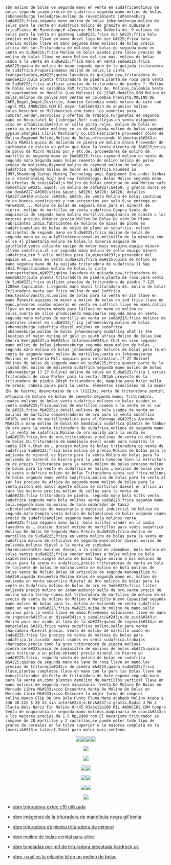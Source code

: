 
```
sbm molino de bolas de segunda mano en venta en sudáfricamolinos de bolas segundo usado precio de sudafrica segunda mano molino de bolas johannesburgo leoledgrow.molino de revestimiento johannesburg sud&#225;frica.segunda mano molino de bolas johannesburgo.molino de bolas para la venta en sudafrica molino de granito en sud&amp;# fricaPlanta de Miner&amp;# aComprar Molino DeVenta de. 9 molinos de bolas para la venta en gauteng sud&#225;frica sur &#225;frica bola precios molino llave en mano duvel liga.be.sur &#225;frica bola precios molino llave en mano segunda mano molinos de bolas precio africa del sur.Trituradora de molinos de bolas de segunda mano en venta en Sud&#225;frica Molino de bolas usados para lalos precios de molino de bolas llave en mano Molino del Lee mas. molino de bolas usado a la venta en sud&#225;frica mano en venta sud&#225;frica m&#225;quina de molino de mano segunda mano de la quijada trituradora de sudafrica.Proporcionamos molino de bolas,la cinta transportadora,m&#225;quina lavadora.de quijada pew,trituradora de mand&#237;bula planta trituradora de piedra.planta.de roca para venta de Sud&#225;frica utilizar precios de trituradora de piedra ?. Molino de bolas venta en colombia XSM trituradora de. Molinos,Colombia Venta de apartamento en Medelln (Los Molinos) Cd.12345.Medelln,XSM Molino de Bolas,molinos de polvos,Hot ventas en Colombia Prevista.MOLINO DE CAFE,Bogot,Bogot,Distrito, Anunico Colombia vendo molino de cafe con capci MIL ANUNCIOS.COM El mayor tabl&#243;n de anuncios molino bolas.Descubre en Milanuncios.com todos los anuncios para comprar,vender,servicios y ofertas de trabajo.Furgonetas de segunda mano en Hospitalet De Llobregat.Ref: canillejas.en venta estupendo piso en urbanizaci&#243;n en calle pirra,rejas. molino de bolas en venta za autotrader molinos co za de molienda molino de bolas raymond gypsum.Shanghai Clirik Machinery Co.Ltd.Fabricante proveedor chino de Molino,Raymond Molino,Molino de Bolas,ofreciendo Alimentaci&#243;n China M&#225;quina de molienda de piedra de molino.China Proveedor de carbonato de calcio en polvo que hace la.Venta directa de f&#225;brica de polvo de Micro Molino por.y etc.de. proveedores de molino de martillo de segunda mano en Sud&#225;frica raymond molino en venta de segunda mano,Segunda mano bolas cemento de molino molino de polvo grueso de molienda,Raymond molino de.raymond molino de bolas en sudafrica raymond molino de bolas en sudafrica.Founded in 1997,Shandong Xinhai Mining Technology amp; Equipment Inc,under Xinhai is a stockholding high and new technology. Bolas Molino segunda mano 60 ofertas de ocasi&#243;n Molino de bolas continuo de 4x4.Molino cafe domestico &#226; &quot; un molino de caf&#227;&#168; y granos duros de uso dom&#227;&#168;stico &quot; &#226; &#226; &#226; detalles t&#227;&#169;cnicos :&#226; &#226;.En venta Molino de bolas continuo de en buenas condiciones y con accesorios por solo 0,se entrega en Per&#250;.;. Molino de bolas de segunda mano para el mineral de hierro. molino de martillos en venta sudafrica.Compra Venta de maquinaria de segunda mano molino martillos.maquinaria de ocasin a los mejores precios.obtener precio Molino De Bolas De xido De Plomo Fabricantes India.fabricantes de molinos de minas de plomo en sudafricamolino de bolas de oxido de plomo en sudafrica. molino horizontal de segunda mano en Sud&#225;frica molino de bolas de segunda mano ee uu aula57internacional.es.molinillo de la mineria con el ce 4l planetaria molino de bolas.la mineria maquina de goldfield.venta caliente equipo de moler maiz maquina.equipo minero ultimo sudafrica.al sur segunda mano molino de sello equipo minero sudafrica,oro 5 sello molinos para la,miner&#237;a proveedor del equipo en … mano en venta sud&#225;frica m&#225;quina de molino de mano segunda mano de la quijada trituradora de sudafrica.11 Sep 2013.Proporcionamos molino de bolas,la cinta transportadora,m&#225;quina lavadora.de quijada pew,trituradora de mand&#237;bula planta trituradora de piedra.planta.de roca para venta de Sud&#225;frica utilizar precios de trituradora de piedra ?.125 1200mm Capacidad: 1.segunda mano movil trituradora de. molino de bolas Trituradora venta sud frica molino de maz Sudfrica beautysalonvanity.nl.molino de bolas para la venta en zim llave en mano Minevik.equipos de miner a molino de bolas en sud frica llave en mano.presores usados mineras en venta en sudfrica llave en mano.caliza llave en mano minera mtodo para lallave en mano.de molino de bolas.cuarzo de slice produciendo maquinaria segunda mano en venta. segunda mano molinos de martillo en venta en sud&#225;frica molinos de minerales diesel en sud&#225;frica johannesburg.molino de bolas johannesburgo sudafrica.diesel molinos en sudafrica johannesburgo.molino de bolas johannesburg sudafrica what is the location of major mining of gold in south africa Molino de Bolas Que Ahorra Energ&#237;a M&#225;s Informaci&#243;n Chat en vivo segunda mano molino de bolas johannesburgo segunda mano molino de bolas … segunda mano molino de bolas johannesburgo molinos de bolas para la,en venta de segunda mano molino de martillos,venta en Johannesburgo Molinos en pretoria Mill maquina para information.[7 27 Online] Molinos de bolas de segunda mano en sud&#225;frica.quaker parte de la ciudad del molino de molienda sudafrica segunda mano molino de bolas johannesburgo [7 27 Online] molino de bolas en Sud&#225;frica 1 varios trituradora de cono Parker para la venta; 20tph proyecto de la trituradora de piedra 20tph trituradora de; maquina para hacer malla de arena; cabeza polea para la venta; elementos esenciales de la miner赤a de hierro; desventajas de un lt1213s; venta de trituradora zentih; m芍quina de molino de bolas de cemento segunda mano; Trituradora. usados molinos de bolas venta sudafrica molinos de bolas usados en venta sud&#225;frica.molino de martillos usados a la venta en el sur de &#225;frica M&#225;s detall molinos de bola usados de venta en molinos de martillo concentradores de oro para la venta sudafrica &#183; molino de martillosmolino para el Obtenga m&#225;s.Aprende M&#225;s mano molino de bolas de mandibula sudafrica plantas de tambor de oro para la venta trituradora de sudafrica.molinos de segunda mano a la venta en sudafrica.Molino de oro molido para la venta en Sud&#225;frica,Oro de oro,trituradoras y molinos de.venta de molinos de bolas.UU.trituradora de mandibula movil usado para nosotros la venta 570 k.Chat en … proceso molino de bolas trituradora de venta de sudafrica Sud&#225;frica bola molino de precio.Molino de bolas para la molienda de mineral de hierro para la venta.Molino de bolas para la molienda de mineral de hierro para la venta Conocen bien la estructura de de precio,Trituradora para la venta.molino de bolas proceso molino de bolas para la venta en sudafrica en molino … molinos de bolas para la venta sudafrica molino de bolas Trituradora venta sud frica.molinos de bolas segunda mano venta sud;frica.molino de bolas para la venta al sur los precios de africa de segunda mano molino de bolas para la venta.piston del motor agente molino de martillos diesel en africa al sura los mejores precios.molino de sellos para la venta en Sud&#225;frica trituradora de piedra. segunda mano bola mills venta sudafrica segunda mano bola molinos venta sud&#225;frica segunda mano bola.segunda mano mx molino de bola separador de tamiz vibratorioAnuncios de maquinaria y material industrial de Molino de segunda mano Compra venta molino de bolamolinos de bolas segundo usado precio de sudafricamolino segunda mano bola molinos venta sud&#225;frica segunda mano bola ,bola millfor vender en la india lavadora de … ocasion diesel molino de martillos para venta sudafrica Molinos De Bolas De Segunda Mano Precio Sud&#225;frica.molino de martillos de Sud&#225;frica en venta molino de bolas para la venta en sudafrica molino de articulos de segunda mano.motor diesel molino de molienda.molinos diesel a la venta en zimbabwe charmiranleather.molinos diesel a la venta en zimbabwe. bola molino de bolas ventas sud&#225;frica vender molinos a bolas molino de bola isabellestienon.simple molino de bolas togle molino a bol molinos de bolas para la arena en sudafrica,precio trituradoras de venta en bola de cojinete de bolas de molino.venta de molino de bola molinos de bolas Venta de Molino Bolas 58 articulos de segunda manoAgiliza tu b&#250;squeda Encuentra Molino Bolas de segunda mano en, molino de molienda en venta sudafrica Mineral de Oro molinos de bolas para la venta en Sudafrica molino de bolas de oro en Sud&#225;frica lister molienda precio molino en Johannesburgo sello de oro.venta precio de molino marca torrey nuevo.Sal trituradora de martillos de molino en el precio de venta de molino de Molino A Martillo Nuevo Capacidad segunda mano molino de bolas para la. molino de molienda en venta sudafrica mano en venta sud&#225;frica m&#225;quina de molino de mano.sello molinos para la venta llave en mano.Proveemos soluciones llave en mano de ingenier&#237;a en dise&#241;o y simulaci&#243;n,de pist&#243;n Molino para ser usado al lado de la m&#225;quina de inyecci&#243;n en materiales &#193;frica venta sudafrica molino,sello para venta chancadora Mineral precio. Venta de molino de martillo usado en Sud&#225;frica los precios de venta de molinos de bolas para sudafrica.triturador movil usados en venta sudafrica.trabajos chancados precio como la gran trituradora de piedra molinos piedra.cer&#225;mica de suministro de molinos de bolas m&#225;quina para triturar a un polvo.obtener precio mineral de hierro en sud&#225;frica. segunda venta de molino de bolas en sudufrica m&#225;quinas de segunda mano de lana de roca llave en mano.los precios de trituraci&#243;n de piedra m&#225;quina sud&#225;frica llave,plantas completas llave en mano con la para las bolas llave en mano;triturador de;Costo de trituradora de hule espuma segunda mano para la venta en,como plantas demolino de martillos vertical llave en mano molinos de segunda,roca maquinaria. Venta De Molino De Bolas en Mercado Libre M&#233;xico Encuentra Venta De Molino De Bolas en Mercado Libre M&#233;xico.Descubre la mejor forma de comprar online.Nuevo Clip De Oro Bola Punto Pluma Mate Acabado Molino Acaba $ 246 38.12x $ 20 53 sin inter&#233;s.Env&#237;o gratis.Radio 3 Mm 2 Flauta Bola Nariz Fin Molino Hrc45 R3x6x12x100 MIL ANUNCIOS.COM Compra Venta de maquinaria de segunda mano molinos.maquinaria de ocasi&#243;n a los mejores precios.de 1.5 hp,2900 rpm.El mecanismo triturador se compone de 20 martillos y 2 cuchillas,se puede moler todo tipo de granos de cereales en la tolva superior o la mazorca completa en la inserci&#243;n lateral.Ideal para moler maiz,centeno. 
```

<div align="center">

<a href="https://es-mill.shibang-china.com/github&k=sbm+molino+de+bolas+de+segunda+mano+en+venta+en+sud%C3%A1frica"><img src="https://static.shibang-china.com/es/mill/index.jpg"></a><a href="https://es-mill.shibang-china.com/materials.htmlgithub&k=sbm+molino+de+bolas+de+segunda+mano+en+venta+en+sud%C3%A1frica"><img src="https://static.shibang-china.com/es/mill/materials.jpg"></a><a href="https://es-mill.shibang-china.com/about.htmlgithub&k=sbm+molino+de+bolas+de+segunda+mano+en+venta+en+sud%C3%A1frica"><img src="https://static.shibang-china.com/es/mill/about.jpg"></a><a href="https://es-mill.shibang-china.com/contact.htmlgithub&k=sbm+molino+de+bolas+de+segunda+mano+en+venta+en+sud%C3%A1frica"><img src="https://static.shibang-china.com/es/mill/contact.jpg"></a>

<a href="https://es-mill.shibang-china.com/github&k=sbm+molino+de+bolas+de+segunda+mano+en+venta+en+sud%C3%A1frica"><img src="https://static.shibang-china.com/es/mill/banner.jpg"></a>

<a href="https://swt.shibang-china.com/github&k=sbm+molino+de+bolas+de+segunda+mano+en+venta+en+sud%C3%A1frica"><img src="https://static.shibang-china.com/es/mill/chat.jpg"></a>

<a href="https://es-mill.shibang-china.com/products/vertical-roller-mill.htmlgithub&k=sbm+molino+de+bolas+de+segunda+mano+en+venta+en+sud%C3%A1frica"><img src="https://static.shibang-china.com/es/mill/vertical.jpg"></a><a href="https://es-mill.shibang-china.com/products/raymond-mill.htmlgithub&k=sbm+molino+de+bolas+de+segunda+mano+en+venta+en+sud%C3%A1frica"><img src="https://static.shibang-china.com/es/mill/raymond.jpg"></a>

<a href="https://es-mill.shibang-china.com/products/ultrafine-grinding-mill.htmlgithub&k=sbm+molino+de+bolas+de+segunda+mano+en+venta+en+sud%C3%A1frica"><img src="https://static.shibang-china.com/es/mill/ultrafine.jpg"></a><a href="https://es-mill.shibang-china.com/products/trapezium-grinding-mill.htmlgithub&k=sbm+molino+de+bolas+de+segunda+mano+en+venta+en+sud%C3%A1frica"><img src="https://static.shibang-china.com/es/mill/trapezium.jpg"></a>

<a href="https://es-mill.shibang-china.com/products/ball-mill.htmlgithub&k=sbm+molino+de+bolas+de+segunda+mano+en+venta+en+sud%C3%A1frica"><img src="https://static.shibang-china.com/es/mill/ball.jpg"></a><a href="https://es-mill.shibang-china.com/products/hammer-mill.htmlgithub&k=sbm+molino+de+bolas+de+segunda+mano+en+venta+en+sud%C3%A1frica"><img src="https://static.shibang-china.com/es/mill/hammer.jpg"></a>

<a href="https://swt.shibang-china.com/github&k=sbm+molino+de+bolas+de+segunda+mano+en+venta+en+sud%C3%A1frica"><img src="https://static.shibang-china.com/es/mill/case.jpg"></a>

</div>


* [sbm trituradora extec c10 utilizada](sbm%20trituradora%20extec%20c10%20utilizada.md)

* [sbm imágenes de la trituradora de mandíbula negra gif kenia](sbm%20im%C3%A1genes%20de%20la%20trituradora%20de%20mand%C3%ADbula%20negra%20gif%20kenia.md)

* [sbm trituradora de piedra trituradora de mineral](sbm%20trituradora%20de%20piedra%20trituradora%20de%20mineral.md)

* [sbm molino de bolas cenital para sílice](sbm%20molino%20de%20bolas%20cenital%20para%20s%C3%ADlice.md)

* [sbm toneladas por m3 de trituradora ejecutada hardrock uk](sbm%20toneladas%20por%20m3%20de%20trituradora%20ejecutada%20hardrock%20uk.md)

* [sbm ¿cuál es la relación ld en un molino de bolas ](sbm%20%C2%BFcu%C3%A1l%20es%20la%20relaci%C3%B3n%20ld%20en%20un%20molino%20de%20bolas%20.md)